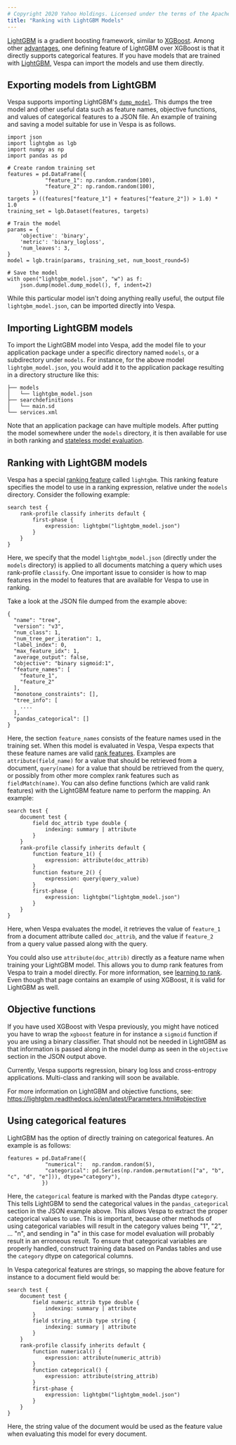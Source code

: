 ```yaml
---
# Copyright 2020 Yahoo Holdings. Licensed under the terms of the Apache 2.0 license. See LICENSE in the project root.
title: "Ranking with LightGBM Models"
---
```


[LightGBM](https://github.com/microsoft/LightGBM) is a gradient boosting
framework, similar to [XGBoost](xgboost.html). Among other
[advantages](https://github.com/microsoft/LightGBM/blob/master/docs/Experiments.rst#comparison-experiment),
one defining feature of LightGBM over XGBoost is that it directly supports
categorical features. If you have models that are trained with
[LightGBM](https://github.com/microsoft/LightGBM), Vespa can import the models
and use them directly.

## Exporting models from LightGBM

Vespa supports importing LightGBM's
[`dump_model`](https://lightgbm.readthedocs.io/en/latest/pythonapi/lightgbm.Booster.html#lightgbm.Booster.dump_model).
This dumps the tree model and other useful data such as feature names,
objective functions, and values of categorical features to a JSON file.  An
example of training and saving a model suitable for use in Vespa is as follows.


```
import json
import lightgbm as lgb
import numpy as np
import pandas as pd

# Create random training set
features = pd.DataFrame({
            "feature_1": np.random.random(100),
            "feature_2": np.random.random(100),
        })
targets = ((features["feature_1"] + features["feature_2"]) > 1.0) * 1.0
training_set = lgb.Dataset(features, targets)

# Train the model
params = {
    'objective': 'binary',
    'metric': 'binary_logloss',
    'num_leaves': 3,
}
model = lgb.train(params, training_set, num_boost_round=5)

# Save the model
with open("lightgbm_model.json", "w") as f:
    json.dump(model.dump_model(), f, indent=2)

```

While this particular model isn't doing anything really useful, the output
file `lightgbm_model.json`, can be imported directly into Vespa.

## Importing LightGBM models

To import the LightGBM model into Vespa, add the model file to your
application package under a specific directory named `models`, or a
subdirectory under `models`.  For instance, for the above model `lightgbm_model.json`, you
would add it to the application package resulting in a directory structure
like this:

```
├── models
│   └── lightgbm_model.json
├── searchdefinitions
│   └── main.sd
└── services.xml
```

Note that an application package can have multiple models. After putting the
model somewhere under the `models` directory, it is then available for use in
both ranking and [stateless model evaluation](stateless-model-evaluation.html).

## Ranking with LightGBM models

Vespa has a special [ranking
feature](http://docs.vespa.ai/documentation/reference/rank-features.html)
called `lightgbm`. This ranking feature specifies the model to use in a ranking
expression, relative under the `models` directory. Consider the following example:

```
search test {
    rank-profile classify inherits default {
        first-phase {
            expression: lightgbm("lightgbm_model.json")
        }
    }
}
```

Here, we specify that the model `lightgbm_model.json` (directly under the
`models` directory) is applied to all documents matching a query which uses
rank-profile `classify`. One important issue to consider is how to map features
in the model to features that are available for Vespa to use in ranking.

Take a look at the JSON file dumped from the example above:

```
{
  "name": "tree",
  "version": "v3",
  "num_class": 1,
  "num_tree_per_iteration": 1,
  "label_index": 0,
  "max_feature_idx": 1,
  "average_output": false,
  "objective": "binary sigmoid:1",
  "feature_names": [
    "feature_1",
    "feature_2"
  ],
  "monotone_constraints": [],
  "tree_info": [
    ....
  ],
  "pandas_categorical": []
}
```

Here, the section `feature_names` consists of the feature names used in the
training set. When this model is evaluated in Vespa, Vespa expects that these
feature names are valid [rank features](reference/rank-features.html).
Examples are `attribute(field_name)` for a value that should be retrieved from
a document, `query(name)` for a value that should be retrieved from the query,
or possibly from other more complex rank features such as `fieldMatch(name)`.
You can also define functions (which are valid rank features) with the LightGBM
feature name to perform the mapping. An example:

```
search test {
    document test {
        field doc_attrib type double {
            indexing: summary | attribute
        }
    }
    rank-profile classify inherits default {
        function feature_1() {
            expression: attribute(doc_attrib)
        }
        function feature_2() {
            expression: query(query_value)
        }
        first-phase {
            expression: lightgbm("lightgbm_model.json")
        }
    }
}

```

Here, when Vespa evaluates the model, it retrieves the value of `feature_1`
from a document attribute called `doc_attrib`, and the value if `feature_2`
from a query value passed along with the query.

You could also use `attribute(doc_attrib)` directly as a feature name when
training your LightGBM model. This allows you to dump rank features from Vespa
to train a model directly. For more information, see [learning to
rank](learning-to-rank.html).  Even though that page contains an example of
using XGBoost, it is valid for LightGBM as well.

## Objective functions

If you have used XGBoost with Vespa previously, you might have noticed you
have to wrap the `xgboost` feature in for instance a `sigmoid` function if you
are using a binary classifier. That should not be needed in LightGBM as that
information is passed along in the model dump as seen in the `objective` section
in the JSON output above.

Currently, Vespa supports regression, binary log loss and cross-entropy
applications. Multi-class and ranking will soon be available.

For more information on LightGBM and objective functions, see:
https://lightgbm.readthedocs.io/en/latest/Parameters.html#objective

## Using categorical features

LightGBM has the option of directly training on categorical features. An example
is as follows:

```
features = pd.DataFrame({
            "numerical":   np.random.random(5),
            "categorical": pd.Series(np.random.permutation(["a", "b", "c", "d", "e"])), dtype="category"),
           })

```

Here, the `categorical` feature is marked with the Pandas dtype `category`. This
tells LightGBM to send the categorical values in the `pandas_categorical` section
in the JSON example above. This allows Vespa to extract the proper categorical values
to use. This is important, because other methods of using categorical variables
will result in the category values being "1", "2", ... "n", and sending in "a" in
this case for model evaluation will probably result in an erroneous result. To ensure
that categorical variables are properly handled, construct training data based
on Pandas tables and use the `category` dtype on categorical columns.

In Vespa categorical features are strings, so mapping the above feature
for instance to a document field would be:

```
search test {
    document test {
        field numeric_attrib type double {
            indexing: summary | attribute
        }
        field string_attrib type string {
            indexing: summary | attribute
        }
    }
    rank-profile classify inherits default {
        function numerical() {
            expression: attribute(numeric_attrib)
        }
        function categorical() {
            expression: attribute(string_attrib)
        }
        first-phase {
            expression: lightgbm("lightgbm_model.json")
        }
    }
}

```

Here, the string value of the document would be used as the feature value when evaluating
this model for every document.

